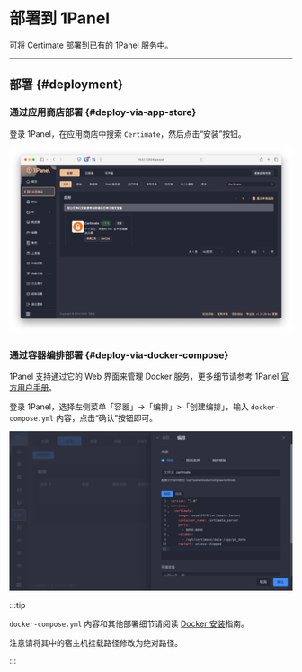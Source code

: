 ﻿# 部署到 1Panel

可将 Certimate 部署到已有的 1Panel 服务中。

---

## 部署 {#deployment}

### 通过应用商店部署 {#deploy-via-app-store}

登录 1Panel，在应用商店中搜索 `Certimate`，然后点击“安装”按钮。

![屏幕截图](https://github.com/certimate-go/docs/blob/main/assets/gh/installation_1panel_appstore.zh.png?raw=true)

### 通过容器编排部署 {#deploy-via-docker-compose}

1Panel 支持通过它的 Web 界面来管理 Docker 服务，更多细节请参考 1Panel [官方用户手册](https://1panel.dev/docs/user_manual/containers/compose.html)。

登录 1Panel，选择左侧菜单「容器」->「编排」>「创建编排」，输入 `docker-compose.yml` 内容，点击“确认”按钮即可。

![屏幕截图](https://github.com/certimate-go/docs/blob/main/assets/gh/installation_1panel.zh.png?raw=true)

:::tip

`docker-compose.yml` 内容和其他部署细节请阅读 [Docker 安装](/docs/getting-started/installation/docker)指南。

注意请将其中的宿主机挂载路径修改为绝对路径。

:::
